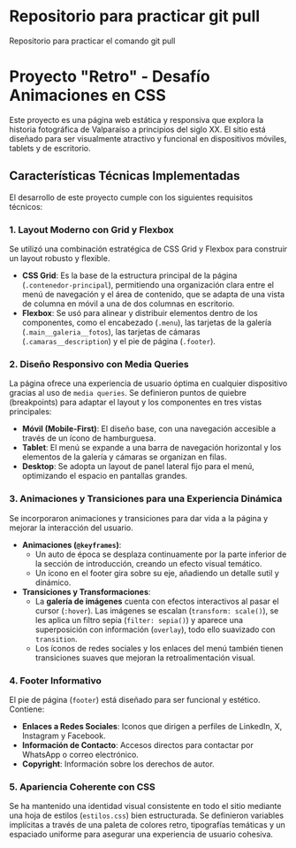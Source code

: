 # Repositorio para practicar git pull
Repositorio para practicar el comando git pull

# Proyecto "Retro" - Desafío Animaciones en CSS

Este proyecto es una página web estática y responsiva que explora la historia fotográfica de Valparaíso a principios del siglo XX. El sitio está diseñado para ser visualmente atractivo y funcional en dispositivos móviles, tablets y de escritorio.

## Características Técnicas Implementadas

El desarrollo de este proyecto cumple con los siguientes requisitos técnicos:

### 1. Layout Moderno con Grid y Flexbox
Se utilizó una combinación estratégica de CSS Grid y Flexbox para construir un layout robusto y flexible.
- **CSS Grid**: Es la base de la estructura principal de la página (`.contenedor-principal`), permitiendo una organización clara entre el menú de navegación y el área de contenido, que se adapta de una vista de columna en móvil a una de dos columnas en escritorio.
- **Flexbox**: Se usó para alinear y distribuir elementos dentro de los componentes, como el encabezado (`.menu`), las tarjetas de la galería (`.main__galeria__fotos`), las tarjetas de cámaras (`.camaras__description`) y el pie de página (`.footer`).

### 2. Diseño Responsivo con Media Queries
La página ofrece una experiencia de usuario óptima en cualquier dispositivo gracias al uso de `media queries`. Se definieron puntos de quiebre (breakpoints) para adaptar el layout y los componentes en tres vistas principales:
- **Móvil (Mobile-First)**: El diseño base, con una navegación accesible a través de un ícono de hamburguesa.
- **Tablet**: El menú se expande a una barra de navegación horizontal y los elementos de la galería y cámaras se organizan en filas.
- **Desktop**: Se adopta un layout de panel lateral fijo para el menú, optimizando el espacio en pantallas grandes.

### 3. Animaciones y Transiciones para una Experiencia Dinámica
Se incorporaron animaciones y transiciones para dar vida a la página y mejorar la interacción del usuario.
- **Animaciones (`@keyframes`)**:
    - Un auto de época se desplaza continuamente por la parte inferior de la sección de introducción, creando un efecto visual temático.
    - Un ícono en el footer gira sobre su eje, añadiendo un detalle sutil y dinámico.
- **Transiciones y Transformaciones**:
    - La **galería de imágenes** cuenta con efectos interactivos al pasar el cursor (`:hover`). Las imágenes se escalan (`transform: scale()`), se les aplica un filtro sepia (`filter: sepia()`) y aparece una superposición con información (`overlay`), todo ello suavizado con `transition`.
    - Los íconos de redes sociales y los enlaces del menú también tienen transiciones suaves que mejoran la retroalimentación visual.

### 4. Footer Informativo
El pie de página (`footer`) está diseñado para ser funcional y estético. Contiene:
- **Enlaces a Redes Sociales**: Iconos que dirigen a perfiles de LinkedIn, X, Instagram y Facebook.
- **Información de Contacto**: Accesos directos para contactar por WhatsApp o correo electrónico.
- **Copyright**: Información sobre los derechos de autor.

### 5. Apariencia Coherente con CSS
Se ha mantenido una identidad visual consistente en todo el sitio mediante una hoja de estilos (`estilos.css`) bien estructurada. Se definieron variables implícitas a través de una paleta de colores retro, tipografías temáticas y un espaciado uniforme para asegurar una experiencia de usuario cohesiva.
